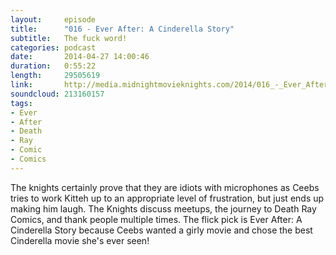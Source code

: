 ```yaml
---
layout:     episode
title:      "016 - Ever After: A Cinderella Story"
subtitle:   The fuck word!
categories: podcast
date:       2014-04-27 14:00:46
duration:   0:55:22
length:     29505619
link:       http://media.midnightmovieknights.com/2014/016_-_Ever_After.m4a
soundcloud: 213160157
tags:
- Ever
- After
- Death
- Ray
- Comic
- Comics
---
```

The knights certainly prove that they are idiots with microphones as Ceebs tries to work Kitteh up to an appropriate level of frustration, but just ends up making him laugh. The Knights discuss meetups, the journey to Death Ray Comics, and thank people multiple times. The flick pick is Ever After: A Cinderella Story because Ceebs wanted a girly movie and chose the best Cinderella movie she's ever seen!